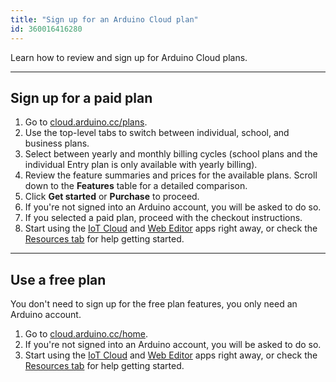 ```yaml
---
title: "Sign up for an Arduino Cloud plan"
id: 360016416280
---
```


Learn how to review and sign up for Arduino Cloud plans.

---

## Sign up for a paid plan

1. Go to [cloud.arduino.cc/plans](https://cloud.arduino.cc/plans).
2. Use the top-level tabs to switch between individual, school, and business plans.
3. Select between yearly and monthly billing cycles (school plans and the individual Entry plan is only available with yearly billing).
4. Review the feature summaries and prices for the available plans. Scroll down to the **Features** table for a detailed comparison.
5. Click **Get started** or **Purchase** to proceed.
6. If you're not signed into an Arduino account, you will be asked to do so.
7. If you selected a paid plan, proceed with the checkout instructions.
8. Start using the [IoT Cloud](https://create.arduino.cc/iot/) and [Web Editor](https://create.arduino.cc/editor) apps right away, or check the [Resources tab](https://cloud.arduino.cc/home/resources) for help getting started.

---

## Use a free plan

You don't need to sign up for the free plan features, you only need an Arduino account.

1. Go to [cloud.arduino.cc/home](https://cloud.arduino.cc/home/).
2. If you're not signed into an Arduino account, you will be asked to do so.
3. Start using the [IoT Cloud](https://create.arduino.cc/iot/) and [Web Editor](https://create.arduino.cc/editor) apps right away, or check the [Resources tab](https://cloud.arduino.cc/home/resources) for help getting started.
